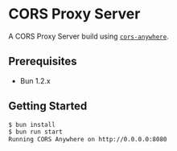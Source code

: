 # CORS Proxy Server

A CORS Proxy Server build using [`cors-anywhere`](https://www.npmjs.com/package/cors-anywhere).

## Prerequisites

- Bun 1.2.x

## Getting Started

```bash
$ bun install
$ bun run start
Running CORS Anywhere on http://0.0.0.0:8080
```
